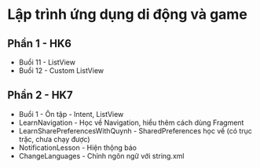 # Lập trình ứng dụng di động và game

## Phần 1 - HK6
- Buổi 11 - ListView
- Buổi 12 - Custom ListView

## Phần 2 - HK7
- Buổi 1 - Ôn tập - Intent, ListView
- LearnNavigation - Học về Navigation, hiểu thêm cách dùng Fragment
- LearnSharePreferencesWithQuynh - SharedPreferences học về (có trục trặc, chưa chạy được)
- NotificationLesson - Hiện thộng báo
- ChangeLanguages - Chỉnh ngôn ngữ với string.xml
